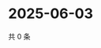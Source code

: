 # 2025-06-03

共 0 条

<!-- BEGIN ZHIHUVIDEO -->
<!-- 最后更新时间 Tue Jun 03 2025 00:14:41 GMT+0800 (China Standard Time) -->

<!-- END ZHIHUVIDEO -->
